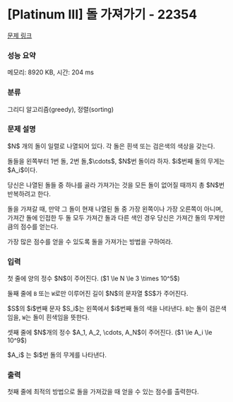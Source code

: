 # [Platinum III] 돌 가져가기 - 22354 

[문제 링크](https://www.acmicpc.net/problem/22354) 

### 성능 요약

메모리: 8920 KB, 시간: 204 ms

### 분류

그리디 알고리즘(greedy), 정렬(sorting)

### 문제 설명

<p>$N$ 개의 돌이 일렬로 나열되어 있다. 각 돌은 흰색 또는 검은색의 색상을 갖는다. </p>

<p>돌들을 왼쪽부터 1번 돌, 2번 돌,$\cdots$, $N$번 돌이라 하자. $i$번째 돌의 무게는 $A_i$이다.</p>

<p>당신은 나열된 돌들 중 하나를 골라 가져가는 것을 모든 돌이 없어질 때까지 총 $N$번 반복하려고 한다.</p>

<p>돌을 가져갈 때, 만약 그 돌이 현재 나열된 돌 중 가장 왼쪽이나 가장 오른쪽이 아니며, 가져간 돌에 인접한 두 돌 모두 가져간 돌과 다른 색인 경우 당신은 가져간 돌의 무게만큼의 점수를 얻는다.</p>

<p>가장 많은 점수를 얻을 수 있도록 돌을 가져가는 방법을 구하여라.</p>

### 입력 

 <p>첫 줄에 양의 정수 $N$이 주어진다. ($1 \le N \le 3 \times 10^5$)</p>

<p>둘째 줄에 <code>B</code> 또는 <code>W</code>로만 이루어진 길이 $N$의 문자열 $S$가 주어진다.</p>

<p>$S$의 $i$번째 문자 $S_i$는 왼쪽에서 $i$번째 돌의 색을 나타낸다. <code>B</code>는 돌이 검은색임을, <code>W</code>는 돌이 흰색임을 뜻한다.</p>

<p>셋째 줄에 $N$개의 정수 $A_1, A_2, \cdots, A_N$이 주어진다. ($1 \le A_i \le 10^9$)</p>

<p>$A_i$ 는 $i$번 돌의 무게를 나타낸다. </p>

### 출력 

 <p>첫째 줄에 최적의 방법으로 돌을 가져갔을 때 얻을 수 있는 점수를 출력한다.</p>

